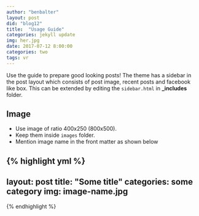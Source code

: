 ```yaml
---
author: "benbalter"
layout: post
did: "blog12"
title:  "Usage Guide"
categories: jekyll update
img: her.jpg
date: 2017-07-12 8:00:00
categories: two
tags: vr
---
```


Use the guide to prepare good looking posts! The theme has a sidebar in the post layout which consists of post image, recent posts and facebook like box. This can be extended by editing the ``sidebar.html`` in **_includes** folder.

## Image

- Use image of ratio 400x250 (800x500).
- Keep them inside ``images`` folder.
- Mention image name in the front matter as shown below

{% highlight yml %}
---
layout: post
title:  "Some title"
categories: some category
img: image-name.jpg
---
{% endhighlight %}

